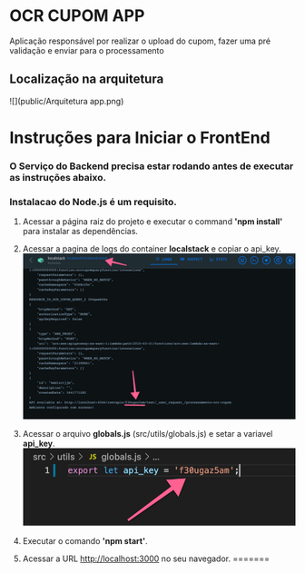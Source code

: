 # OCR CUPOM APP

Aplicação responsável por realizar o upload do cupom, fazer uma pré validação e enviar para o processamento

## Localização na arquitetura

![](public/Arquitetura app.png)

# Instruções para Iniciar o FrontEnd

### O Serviço do Backend precisa estar rodando antes de executar as instruções abaixo.

### Instalacao do **Node.js** é um requisito.

1. Acessar a página raiz do projeto e executar o command **'npm install'** para instalar as dependências.

2. Acessar a pagina de logs do container **localstack** e copiar o api_key.
![](api_key.jpg)

3. Acessar o arquivo **globals.js** (src/utils/globals.js) e setar a variavel **api_key**.
![](api_key_var.jpg)

4. Executar o comando **'npm start'**.

5. Acessar a URL [http://localhost:3000](http://localhost:3000) no seu navegador.
=======